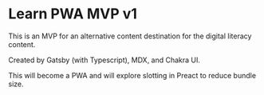 # Learn PWA MVP v1

This is an MVP for an alternative content destination for the digital literacy content.

Created by Gatsby (with Typescript), MDX, and Chakra UI.

This will become a PWA and will explore slotting in Preact to reduce bundle size.

